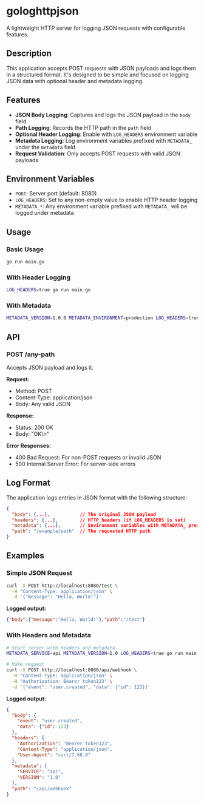 # gologhttpjson

A lightweight HTTP server for logging JSON requests with configurable features.

## Description

This application accepts POST requests with JSON payloads and logs them in a structured format. It's designed to be simple and focused on logging JSON data with optional header and metadata logging.

## Features

- **JSON Body Logging**: Captures and logs the JSON payload in the `body` field
- **Path Logging**: Records the HTTP path in the `path` field
- **Optional Header Logging**: Enable with `LOG_HEADERS` environment variable
- **Metadata Logging**: Log environment variables prefixed with `METADATA_` under the `metadata` field
- **Request Validation**: Only accepts POST requests with valid JSON payloads

## Environment Variables

- `PORT`: Server port (default: 8080)
- `LOG_HEADERS`: Set to any non-empty value to enable HTTP header logging
- `METADATA_*`: Any environment variable prefixed with `METADATA_` will be logged under metadata

## Usage

### Basic Usage
```bash
go run main.go
```

### With Header Logging
```bash
LOG_HEADERS=true go run main.go
```

### With Metadata
```bash
METADATA_VERSION=1.0.0 METADATA_ENVIRONMENT=production LOG_HEADERS=true go run main.go
```

## API

### POST /any-path
Accepts JSON payload and logs it.

**Request:**
- Method: POST
- Content-Type: application/json
- Body: Any valid JSON

**Response:**
- Status: 200 OK
- Body: "OK\n"

**Error Responses:**
- 400 Bad Request: For non-POST requests or invalid JSON
- 500 Internal Server Error: For server-side errors

## Log Format

The application logs entries in JSON format with the following structure:

```json
{
  "body": {...},           // The original JSON payload
  "headers": {...},        // HTTP headers (if LOG_HEADERS is set)
  "metadata": {...},       // Environment variables with METADATA_ prefix
  "path": "/example/path"  // The requested HTTP path
}
```

## Examples

### Simple JSON Request
```bash
curl -X POST http://localhost:8080/test \
  -H "Content-Type: application/json" \
  -d '{"message": "Hello, World!"}'
```

**Logged output:**
```json
{"body":{"message":"Hello, World!"},"path":"/test"}
```

### With Headers and Metadata
```bash
# Start server with headers and metadata
METADATA_SERVICE=api METADATA_VERSION=1.0 LOG_HEADERS=true go run main.go

# Make request
curl -X POST http://localhost:8080/api/webhook \
  -H "Content-Type: application/json" \
  -H "Authorization: Bearer token123" \
  -d '{"event": "user.created", "data": {"id": 123}}'
```

**Logged output:**
```json
{
  "body": {
    "event": "user.created",
    "data": {"id": 123}
  },
  "headers": {
    "Authorization": "Bearer token123",
    "Content-Type": "application/json",
    "User-Agent": "curl/7.68.0"
  },
  "metadata": {
    "SERVICE": "api",
    "VERSION": "1.0"
  },
  "path": "/api/webhook"
}
```
